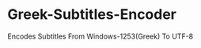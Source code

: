 Greek-Subtitles-Encoder
=======================

Encodes Subtitles From Windows-1253(Greek) To UTF-8
